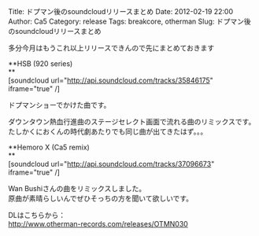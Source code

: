 Title: ドプマン後のsoundcloudリリースまとめ
Date: 2012-02-19 22:00
Author: Ca5
Category: release
Tags: breakcore, otherman
Slug: ドプマン後のsoundcloudリリースまとめ

多分今月はもうこれ以上リリースできんので先にまとめておきます

**HSB (920 series)  
**  
[soundcloud url="http://api.soundcloud.com/tracks/35846175"
iframe="true" /]

ドプマンショーでかけた曲です。  

ダウンタウン熱血行進曲のステージセレクト画面で流れる曲のリミックスです。  
たしかくにおくんの時代劇あたりでも同じ曲が出てきたはず。。。

**Hemoro X (Ca5 remix)  
**  
[soundcloud url="http://api.soundcloud.com/tracks/37096673"
iframe="true" /]

Wan Bushiさんの曲をリミックスしました。  
原曲が素晴らしいんでぜひそっちの方を聞いて欲しいです。

DLはこちらから：  
[http://www.otherman-records.com/releases/OTMN030  
](http://www.otherman-records.com/releases/OTMN030%20)
